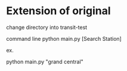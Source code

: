 # Extension of original


change directory into transit-test


command line
python main.py [Search Station] 


ex.

python main.py "grand central"
